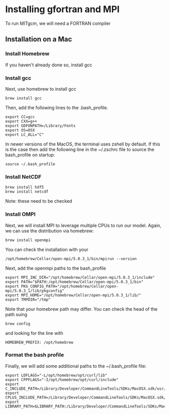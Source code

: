 # Installing gfortran and MPI

To run MITgcm, we will need a FORTRAN compiler 

## Installation on a Mac

### Install Homebrew
If you haven't already done so, install gcc

### Install gcc
Next, use homebrew to install gcc
```
brew install gcc
```
Then, add the following lines to the .bash_profile. 
```
export CC=gcc
export CXX=g++ 
export GDFONPATH=/Library/Fonts
export OS=OSX
export LC_ALL="C"
```
In newer versions of the MacOS, the terminal uses zshell by default. If this is the case then add the following line in the ~/.zschrc file to source the bash_profile on startup:
```
source ~/.bash_profile
```

### Install NetCDF
```
brew install hdf5
brew install netcdf
```
Note: these need to be checked

### Install OMPI
Next, we will install MPI to leverage multiple CPUs to run our model. Again, we can use the distribution via homebrew:
```
brew install openmpi
```
You can check the installation with your 
```
/opt/homebrew/Cellar/open-mpi/5.0.3_1/bin/mpirun --version
```
Next, add the openmpi paths to the bash_profile
```
export MPI_INC_DIR="/opt/homebrew/Cellar/open-mpi/5.0.3_1/include"
export PATH="$PATH:/opt/homebrew/Cellar/open-mpi/5.0.3_1/bin"
export PKG_CONFIG_PATH="/opt/homebrew/Cellar/open-mpi/5.0.3_1/lib/pkgconfig"
export MPI_HOME="/opt/homebrew/Cellar/open-mpi/5.0.3_1/lib/"
export TMPDIR="/tmp"
```
Note that your homebrew path may differ. You can check the head of the path suing
```
brew config
```
and looking for the line with
```
HOMEBREW_PREFIX: /opt/homebrew
```

### Format the bash profile
Finally, we will add some additional paths to the ~/.bash_profile file:
```
export LDFLAGS="-L/opt/homebrew/opt/curl/lib"
export CPPFLAGS="-I/opt/homebrew/opt/curl/include"
export C_INCLUDE_PATH=/Library/Developer/CommandLineTools/SDKs/MacOSX.sdk/usr/include
export CPLUS_INCLUDE_PATH=/Library/Developer/CommandLineTools/SDKs/MacOSX.sdk/usr/include
export LIBRARY_PATH=$LIBRARY_PATH:/Library/Developer/CommandLineTools/SDKs/MacOSX.sdk/usr/lib
```




